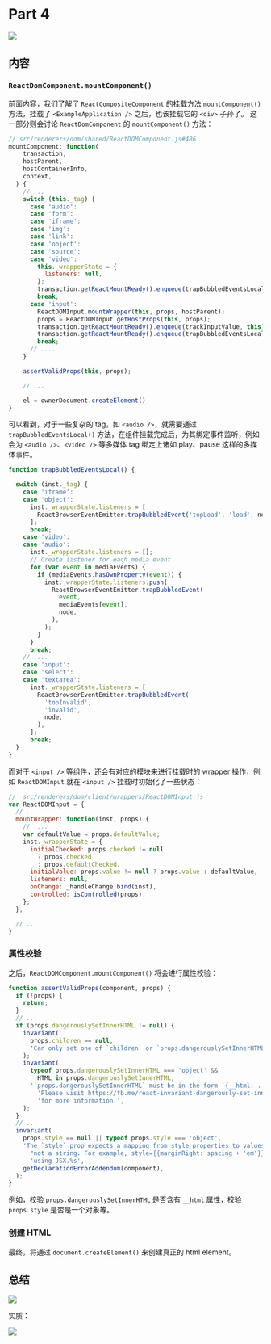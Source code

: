 # Part 4

![](https://rawgit.com/Bogdan-Lyashenko/Under-the-hood-ReactJS/master/stack/images/4/part-4.svg)

## 内容

### `ReactDomComponent.mountComponent()`

前面内容，我们了解了 `ReactCompositeComponent` 的挂载方法 `mountComponent()` 方法，挂载了 `<ExampleApplication />` 之后，也该挂载它的 `<div>` 子孙了。 这一部分则会讨论 `ReactDomComponent` 的 `mountComponent()` 方法：

```js
// src/renderers/dom/shared/ReactDOMComponent.js#486
mountComponent: function(
    transaction,
    hostParent,
    hostContainerInfo,
    context,
  ) {
    // ...
    switch (this._tag) {
      case 'audio':
      case 'form':
      case 'iframe':
      case 'img':
      case 'link':
      case 'object':
      case 'source':
      case 'video':
        this._wrapperState = {
          listeners: null,
        };
        transaction.getReactMountReady().enqueue(trapBubbledEventsLocal, this);
        break;
      case 'input':
        ReactDOMInput.mountWrapper(this, props, hostParent);
        props = ReactDOMInput.getHostProps(this, props);
        transaction.getReactMountReady().enqueue(trackInputValue, this);
        transaction.getReactMountReady().enqueue(trapBubbledEventsLocal, this);
        break;
      // ....
    }

    assertValidProps(this, props);

    // ...

    el = ownerDocument.createElement()
}
```

可以看到，对于一些复杂的 tag，如 `<audio />`，就需要通过 `trapBubbledEventsLocal()` 方法，在组件挂载完成后，为其绑定事件监听，例如会为 `<audio />`、`<video />` 等多媒体 tag 绑定上诸如 play、pause 这样的多媒体事件。

```js
function trapBubbledEventsLocal() {

  switch (inst._tag) {
    case 'iframe':
    case 'object':
      inst._wrapperState.listeners = [
        ReactBrowserEventEmitter.trapBubbledEvent('topLoad', 'load', node),
      ];
      break;
    case 'video':
    case 'audio':
      inst._wrapperState.listeners = [];
      // Create listener for each media event
      for (var event in mediaEvents) {
        if (mediaEvents.hasOwnProperty(event)) {
          inst._wrapperState.listeners.push(
            ReactBrowserEventEmitter.trapBubbledEvent(
              event,
              mediaEvents[event],
              node,
            ),
          );
        }
      }
      break;
    // ....
    case 'input':
    case 'select':
    case 'textarea':
      inst._wrapperState.listeners = [
        ReactBrowserEventEmitter.trapBubbledEvent(
          'topInvalid',
          'invalid',
          node,
        ),
      ];
      break;
  }
}
```

而对于 `<input />` 等组件，还会有对应的模块来进行挂载时的 wrapper 操作，例如 `ReactDOMInput` 就在 `<input />` 挂载时初始化了一些状态：

```js
//  src/renderers/dom/client/wrappers/ReactDOMInput.js
var ReactDOMInput = {
  // ...
  mountWrapper: function(inst, props) {
    // ....
    var defaultValue = props.defaultValue;
    inst._wrapperState = {
      initialChecked: props.checked != null
        ? props.checked
        : props.defaultChecked,
      initialValue: props.value != null ? props.value : defaultValue,
      listeners: null,
      onChange: _handleChange.bind(inst),
      controlled: isControlled(props),
    };
  },

  // ...
}
```

### 属性校验

之后，`ReactDOMComponent.mountComponent()` 将会进行属性校验：

```js
function assertValidProps(component, props) {
  if (!props) {
    return;
  }
  // ...
  if (props.dangerouslySetInnerHTML != null) {
    invariant(
      props.children == null,
      'Can only set one of `children` or `props.dangerouslySetInnerHTML`.',
    );
    invariant(
      typeof props.dangerouslySetInnerHTML === 'object' &&
        HTML in props.dangerouslySetInnerHTML,
      '`props.dangerouslySetInnerHTML` must be in the form `{__html: ...}`. ' +
        'Please visit https://fb.me/react-invariant-dangerously-set-inner-html ' +
        'for more information.',
    );
  }
  // ...
  invariant(
    props.style == null || typeof props.style === 'object',
    'The `style` prop expects a mapping from style properties to values, ' +
      "not a string. For example, style={{marginRight: spacing + 'em'}} when " +
      'using JSX.%s',
    getDeclarationErrorAddendum(component),
  );
}
```

例如，校验 `props.dangerouslySetInnerHTML` 是否含有 `__html` 属性，校验 `props.style` 是否是一个对象等。


### 创建 HTML
最终，将通过 `document.createElement()` 来创建真正的 html element。

## 总结

![](https://rawgit.com/Bogdan-Lyashenko/Under-the-hood-ReactJS/master/stack/images/4/part-4-B.svg)

实质：

![](https://rawgit.com/Bogdan-Lyashenko/Under-the-hood-ReactJS/master/stack/images/4/part-4-C.svg)

